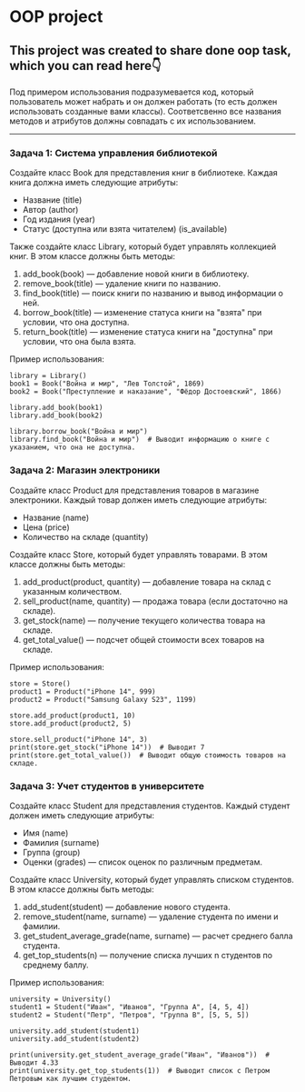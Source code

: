 # OOP project
## This project was created to share done oop task, which you can read here👇

Под примером использования подразумевается код, который пользователь может набрать и он должен работать (то есть должен использовать созданные вами классы). Соответсвенно все названия методов и атрибутов должны совпадать с их использованием. 

---

### Задача 1: Система управления библиотекой
Создайте класс Book для представления книг в библиотеке. Каждая книга должна иметь следующие атрибуты:
- Название (title)
- Автор (author)
- Год издания (year)
- Статус (доступна или взята читателем) (is_available)

Также создайте класс Library, который будет управлять коллекцией книг. В этом классе должны быть методы:
1. add_book(book) — добавление новой книги в библиотеку.
2. remove_book(title) — удаление книги по названию.
3. find_book(title) — поиск книги по названию и вывод информации о ней.
4. borrow_book(title) — изменение статуса книги на "взята" при условии, что она доступна.
5. return_book(title) — изменение статуса книги на "доступна" при условии, что она была взята.

Пример использования:
```
library = Library()
book1 = Book("Война и мир", "Лев Толстой", 1869)
book2 = Book("Преступление и наказание", "Фёдор Достоевский", 1866)

library.add_book(book1)
library.add_book(book2)

library.borrow_book("Война и мир")
library.find_book("Война и мир")  # Выводит информацию о книге с указанием, что она не доступна.
```


### Задача 2: Магазин электроники
Создайте класс Product для представления товаров в магазине электроники. Каждый товар должен иметь следующие атрибуты:
- Название (name)
- Цена (price)
- Количество на складе (quantity)

Создайте класс Store, который будет управлять товарами. В этом классе должны быть методы:
1. add_product(product, quantity) — добавление товара на склад с указанным количеством.
2. sell_product(name, quantity) — продажа товара (если достаточно на складе).
3. get_stock(name) — получение текущего количества товара на складе.
4. get_total_value() — подсчет общей стоимости всех товаров на складе.

Пример использования:
```
store = Store()
product1 = Product("iPhone 14", 999)
product2 = Product("Samsung Galaxy S23", 1199)

store.add_product(product1, 10)
store.add_product(product2, 5)

store.sell_product("iPhone 14", 3)
print(store.get_stock("iPhone 14"))  # Выводит 7
print(store.get_total_value())  # Выводит общую стоимость товаров на складе.
```


### Задача 3: Учет студентов в университете
Создайте класс Student для представления студентов. Каждый студент должен иметь следующие атрибуты:
- Имя (name)
- Фамилия (surname)
- Группа (group)
- Оценки (grades) — список оценок по различным предметам.

Создайте класс University, который будет управлять списком студентов. В этом классе должны быть методы:
1. add_student(student) — добавление нового студента.
2. remove_student(name, surname) — удаление студента по имени и фамилии.
3. get_student_average_grade(name, surname) — расчет среднего балла студента.
4. get_top_students(n) — получение списка лучших n студентов по среднему баллу.

Пример использования:
```
university = University()
student1 = Student("Иван", "Иванов", "Группа A", [4, 5, 4])
student2 = Student("Петр", "Петров", "Группа B", [5, 5, 5])

university.add_student(student1)
university.add_student(student2)

print(university.get_student_average_grade("Иван", "Иванов"))  # Выводит 4.33
print(university.get_top_students(1))  # Выводит список с Петром Петровым как лучшим студентом.
```